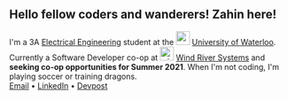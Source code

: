 ## Hello fellow coders and wanderers! Zahin here!
I'm a 3A [Electrical Engineering](https://i.kym-cdn.com/photos/images/original/001/890/988/b2f.jpg) student at the <img src="https://upload.wikimedia.org/wikipedia/en/6/6e/University_of_Waterloo_seal.svg" alt="waterloologo" width="25"/> [University of Waterloo](https://i.redd.it/tdl8a93guj201.jpg). Currently a Software Developer co-op at <img src="https://www.windriver.com/resources/images/wr-logo-red-footer-2018.png" alt="windriverlogo" width="25"/> [Wind River Systems](https://www.windriver.com) and **seeking co-op opportunities for Summer 2021**. When I'm not coding, I'm playing soccer or training dragons.  
[Email](mailto:zm2zaman@uwaterloo.ca) • [LinkedIn](https://www.linkedin.com/in/zahin-zaman/) • [Devpost](https://devpost.com/alvii147)
